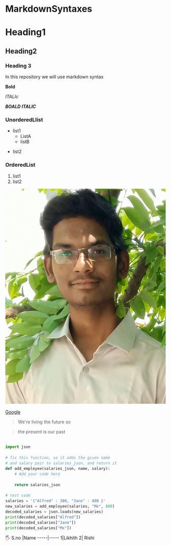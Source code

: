 # MarkdownSyntaxes
# Heading1
## Heading2
### Heading 3

In this repository we will  use markdown syntax

**Bold**


*ITALIc*

***BOALD ITALIC***

### UnorderedLIist
* list1
  * ListA
  * listB
  
- list2

### OrderedList
1. list1
2. list2


![Github](106337469_2446124915678909_770174685793628738_o.jpg)


[Google](https://www.google.com/?&bih=722&biw=1536&rlz=1C1CHBD_enIN908IN908&hl=en)

> We're living the future so


> the present is our past


``` python

import json

# fix this function, so it adds the given name
# and salary pair to salaries_json, and return it
def add_employee(salaries_json, name, salary):
    # Add your code here

    return salaries_json

# test code
salaries = '{"Alfred" : 300, "Jane" : 400 }'
new_salaries = add_employee(salaries, "Me", 800)
decoded_salaries = json.loads(new_salaries)
print(decoded_salaries["Alfred"])
print(decoded_salaries["Jane"])
print(decoded_salaries["Me"])
```
:raised_hand_with_fingers_splayed:
S.no |Name
-----|-----
1|Likhith
2| Rishi
